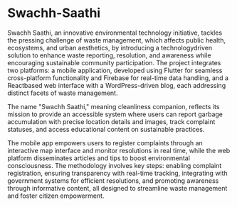 # Swachh-Saathi
Swachh Saathi, an innovative environmental technology initiative, tackles the pressing challenge of waste management, which affects public health, ecosystems, and urban aesthetics, by introducing a technologydriven solution to enhance waste reporting, resolution, and awareness while encouraging sustainable community participation. The project integrates two platforms: a mobile application, developed using Flutter for seamless cross-platform functionality and Firebase for real-time data handling, and a Reactbased web interface with a WordPress-driven blog, each addressing distinct facets of waste management. 

The name "Swachh Saathi," meaning cleanliness companion, reflects its mission to provide an accessible system where users can report garbage accumulation with precise location details and images, track complaint statuses, and access educational content on sustainable practices.

The mobile app empowers users to register complaints through an interactive map interface and monitor resolutions in real time, while the web platform disseminates articles and tips to boost environmental consciousness. The methodology involves key steps: enabling complaint registration, ensuring transparency with real-time tracking, integrating with government systems for efficient resolutions, and promoting awareness through informative content, all designed to streamline waste management and foster citizen empowerment. 
